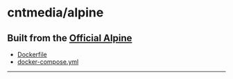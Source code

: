 # cntmedia/alpine
## Built from the [Official Alpine](https://hub.docker.com/_/alpine/)
 - [Dockerfile](Dockerfile)
 - [docker-compose.yml](docker-compose.yml)

---